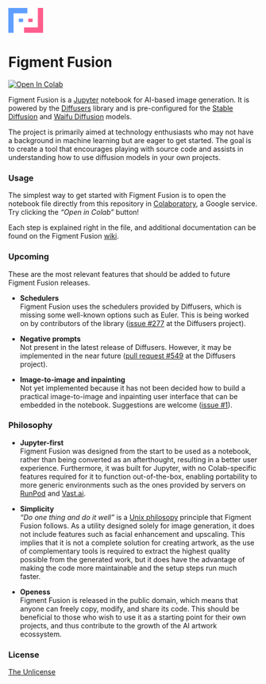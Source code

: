 ![](https://github.com/rlaneth/figment-fusion/blob/master/LOGO.svg?raw=true)

# Figment Fusion

[![Open In Colab][colab-badge]][colab-url]

Figment Fusion is a [Jupyter] notebook for AI-based image generation. It is
powered by the [Diffusers] library and is pre-configured for the
[Stable Diffusion][stable-diffusion] and [Waifu Diffusion][waifu-diffusion]
models.

The project is primarily aimed at technology enthusiasts who may not have a
background in machine learning but are eager to get started. The goal is to
create a tool that encourages playing with source code and assists in
understanding how to use diffusion models in your own projects.

### Usage

The simplest way to get started with Figment Fusion is to open the notebook file
directly from this repository in [Colaboratory][colaboratory], a Google service.
Try clicking the _“Open in Colab”_ button!

Each step is explained right in the file, and additional documentation can be
found on the Figment Fusion [wiki][wiki]. 

### Upcoming

These are the most relevant features that should be added to future Figment
Fusion releases.

- **Schedulers**  
  Figment Fusion uses the schedulers provided by Diffusers, which is
  missing some well-known options such as Euler. This is being worked on by
  contributors of the library ([issue #277][diffusers-issue-schedulers] at the
  Diffusers project).

- **Negative prompts**  
  Not present in the latest release of Diffusers. However, it may be implemented
  in the near future ([pull request #549][diffusers-pull-negative-prompt] at the
  Diffusers project).

- **Image-to-image and inpainting**  
  Not yet implemented because it has not been decided how to build a practical
  image-to-image and inpainting user interface that can be embedded in the
  notebook. Suggestions are welcome ([issue #1][issue-img2img]).

### Philosophy

- **Jupyter-first**  
  Figment Fusion was designed from the start to be used as a notebook, rather
  than being converted as an afterthought, resulting in a better user
  experience. Furthermore, it was built for Jupyter, with no Colab-specific
  features required for it to function out-of-the-box, enabling portability to
  more generic environments such as the ones provided by servers on
  [RunPod][runpod] and [Vast.ai][vast-ai].

- **Simplicity**  
  _“Do one thing and do it well”_ is a [Unix philosopy][unix-philosophy]
  principle that Figment Fusion follows. As a utility designed solely for image
  generation, it does not include features such as facial enhancement and
  upscaling. This implies that it is not a complete solution for creating
  artwork, as the use of complementary tools is required to extract the highest
  quality possible from the generated work, but it does have the advantage of
  making the code more maintainable and the setup steps run much faster.

- **Openess**  
  Figment Fusion is released in the public domain, which means that anyone can
  freely copy, modify, and share its code. This should be beneficial to those
  who wish to use it as a starting point for their own projects, and thus
  contribute to the growth of the AI artwork ecossystem.

### License

[The Unlicense][license]

[colab-url]: https://colab.research.google.com/github/rlaneth/figment-fusion/blob/current/FigmentFusion.ipynb
[jupyter]: https://jupyter.org/
[diffusers]: https://github.com/huggingface/diffusers
[stable-diffusion]: https://stability.ai/blog/stable-diffusion-announcement
[waifu-diffusion]: https://huggingface.co/hakurei/waifu-diffusion
[colaboratory]: https://research.google.com/colaboratory/faq.html
[wiki]: https://github.com/rlaneth/figment-fusion/wiki
[diffusers-issue-schedulers]: https://github.com/huggingface/diffusers/issues/277
[diffusers-pull-negative-prompt]: https://github.com/huggingface/diffusers/pull/549
[issue-img2img]: https://github.com/rlaneth/figment-fusion/issues/1
[runpod]: https://runpod.io
[vast-ai]: https://vast.ai
[unix-philosophy]: https://en.wikipedia.org/wiki/Unix_philosophy
[license]: LICENSE.txt

[colab-badge]: https://colab.research.google.com/assets/colab-badge.svg
